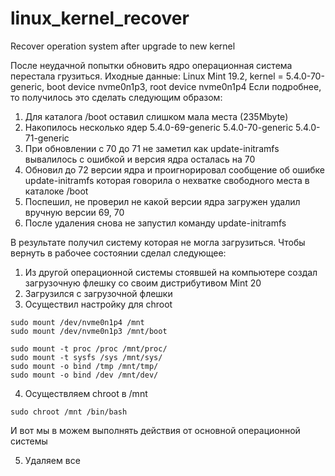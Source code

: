 # linux_kernel_recover
Recover operation system after upgrade to new kernel 


После неудачной попытки обновить ядро операционная система перестала грузиться.
Иходные данные:
Linux Mint 19.2, kernel = 5.4.0-70-generic, boot device nvme0n1p3, root device nvme0n1p4
Если подробнее, то получилось это сделать следующим образом:
1. Для каталога /boot оставил слишком мала места (235Mbyte)
2. Накопилось несколько ядер 5.4.0-69-generic 5.4.0-70-generic 5.4.0-71-generic
3. При обновлении с 70 до 71 не заметил как update-initramfs вывалилось с ошибкой и версия ядра осталась на 70
4. Обновил до 72 версии ядра и проигнорировал сообщение об ошибке update-initramfs которая говорила о нехватке свободного места в каталоке /boot
5. Поспешил, не проверил не какой версии ядра загружен удалил вручную версии 69, 70
6. После удаления снова не запустил команду update-initramfs

В результате получил систему которая не могла загрузиться. 
Чтобы вернуть в рабочее состоянии сделал следующее:

1. Из другой операционной системы стоявшей на компьютере создал загрузочную флешку со своим дистрибутивом Mint 20
2. Загрузился с загрузочной флешки
3. Осуществил настройку для chroot

`sudo mount /dev/nvme0n1p4 /mnt`<br>
`sudo mount /dev/nvme0n1p3 /mnt/boot`<br>

`sudo mount -t proc /proc /mnt/proc/`<br>
`sudo mount -t sysfs /sys /mnt/sys/`<br>
`sudo mount -o bind /tmp /mnt/tmp/`<br>
`sudo mount -o bind /dev /mnt/dev/`<br>

4. Осуществляем chroot в /mnt <br>

`sudo chroot /mnt /bin/bash`<br>

И вот мы в можем выполнять действия от основной операционной системы

5. Удаляем все


